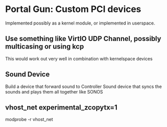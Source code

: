 # Portal Gun: Custom PCI devices 

Implemented possibly as a kernel module, or implemented in userspace. 

## Use something like VirtIO UDP Channel, possibly multicasing or using kcp
This would work out very well in combination with kernelspace devices

## Sound Device
Build a device that forward sound to Controller Sound device that syncs the sounds and plays them all together like SONOS

## vhost_net experimental_zcopytx=1
modprobe -r vhost_net
